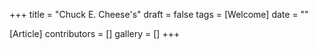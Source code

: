 +++
title = "Chuck E. Cheese's"
draft = false
tags = [Welcome]
date = ""

[Article]
contributors = []
gallery = []
+++